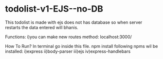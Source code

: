 # todolist-v1-EJS--no-DB
This todolist is made with ejs does not has database so when server restarts the data entered will bhanis.

Functions:
i)you can make new routes method: localhost:3000/<newRouteName>

How To Run?
In terminal go inside this file.
npm install
following npms wil be installed:
i)express
ii)body-parser
iii)ejs
iv)express-handlebars
